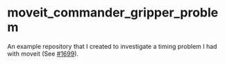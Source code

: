 # moveit_commander_gripper_problem
An example repository that I created to investigate a timing problem I had with moveit (See [#1699](https://github.com/ros-planning/moveit/issues/1699)).
